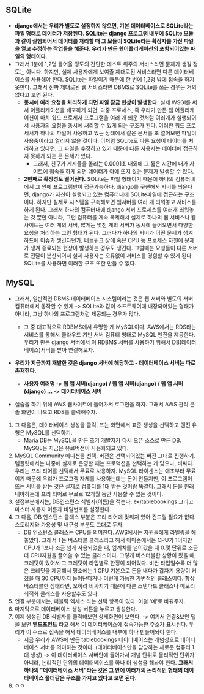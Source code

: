 ## SQLite
- **django에서는 우리가 별도로 설정하지 않으면, 기본 데이터베이스로 SQLite라는 파일 형태로 데이터가 저장된다. SQLite는 django 프로그램 내부에 SQLite 모듈과 같이 실행되어서 데이터를 처리할 때 그 모듈이 SQLite라는
  확장자를 가진 파일을 열고 수정하는 작업들을 해준다. 우리가 만든 웹어플리케이션의 포함되어있는 파일의 형태이다.**
- 그래서 1분에 1,2명 들어올 정도의 간단한 테스트 위주의 서비스라면 문제가 생길 정도는 아니다. 하지만, 실제 사용자에게 보여줄 제대로된 서비스라면 다른 데이터베이스를 사용해야 한다. SQLite는 파일이기 때문에 
  한 번에 1,2명 밖에 접속을 하지 못한다. 그래서 진짜 제대로된 웹 서비스라면 DBMS로 SQLite를 쓰는 경우는 거의 없다고 보면 된다. 
  - **동시에 여러 요청을 처리하게 되면 파일 잠금 현상이 발생한다.** 실제 WSGI를 써서 어플리케이션을 배포하게 되면, 다중 프로세스, 즉 우리가 만든 웹 어플리케이션이 마치 워드 프로세서 프로그램을 여러 개 띄운 것처럼 
    여러개가 실행되어서 사용자의 요청을 동시에 처리할 수 있게 되는 구조가 된다. 이러한 워드 프로세서가 하나의 파일이 사용하고 있는 상태에서 같은 문서를 또 열어보면 파일이 사용중이라고 열리지 않을 것이다. 이처럼 
    SQLite도 다른 요청이 데이터를 처리하고 있다면, 그 파일을 수정하고 있기 때문에 다른 사용자는 데이터에 접근하지 못하게 되는 큰 문제가 있다.
    - 그래서, 친구가 게시물을 올리는 0.0001초 내외에 그 짧은 시간에 내가 사이트에 접속을 하게 되면 데이터가 아예 뜨지 않는 문제가 발생할 수 있다. 
  - **2번째로 확장성도 떨어진다.** SQLite는 파일 형태이기 때문에 하나의 컴퓨터내에서 그 안에 프로그램만이 접근가능하다. django를 구현해서 서버를 띄운다면, django가 자신이 실행되고 있는 컴퓨터내에 SQLite파일에 
    접근하는 구조이다. 하지만 실제로 시스템을 구축해보면 웹서버를 여러 개 띄워놓고 서비스를 하게 된다. 그래서 하나의 컴퓨터내에 django 서버 프로세스를 여러개 띄워놓는 것 뿐만 아니라, 그런 컴퓨터를 계속 복제해서
    실제로 하나의 웹 서비스나 웹 사이트는 여러 개의 서버, 많게는 몇천 개의 서버가 동시에 들어오면서 다양한 요청을 처리하는 그런 형태가 된다. 그러다가 하나의 서버가 어떤 문제가 생겨 하드에 이슈가 생긴다던가,
    네트워크 장애 혹은 CPU 등 프로세스 자원에 문제가 생겨 종료되는 현상이 발생하는 경우도 생긴다. 그럴때는 요청들이 다른 서버로 전달이 분산되어서 실제 사용자는 오류없이 서비스를 경험할 수 있게 된다. SQLite를
    사용하면 이러한 구조 또한 만들 수 없다.
    
## MySQL
- 그래서, 일반적인 DBMS 데이터베이스 시스템이라는 것은 웹 서버와 별도의 서버 컴퓨터에서 동작할 수 있게 -> SQLite와 같이 소프트웨어에 내장되어있는 형태가 아니라, 그냥 하나의 프로그램처럼 제공되는 경우가 많다. 
  - 그 중 대표적으로 RDBMS에서 유명한 게 MySQL이다. AWS에서는 RDS라는 서비스를 통해서 클라우드 기반 서버 컴퓨터 형태로 MySQL 엔진을 제공한다. 우리가 만든 django 서버에서 이 RDBMS 서버를 사용하기 위해서 DB(데이터베이스)서버를 받아 연결해보자.

- **우리가 지금까지 개발한 것은 django 서버에 해당하고 - 데이터베이스 서버는 따로 존재한다.**
  - **사용자 여러명 -> 웹 앱 서버(django) / 웹 앱 서버(django) / 웹 앱 서버(django) ... -> 데이터베이스 서버**

- 실습을 하기 위해 AWS 웹사이트에 들어가서 로그인을 하자. 그래서 AWS 관리 콘솔 화면이 나오고 RDS를 클릭해주자.

1) 그 다음은, 데이터베이스 생성을 클릭. 뜨는 화면에서 표준 생성을 선택하고 엔진 유형은 MySQL를 선택하기.
   - Maria DB는 MySQL을 만든 초기 개발자가 다시 오픈 소스로 만든 DB. MySQL은 지금은 유료버전이 사용화되고 있다.
2) MySQL Community 에디션을 선택. 버전은 선택되어있는 버전 그대로 진행하기. 템플릿에서는 나중에 실제로 운영할 때는 프로덕션을 선택하는 게 맞으나, 비싸다. 우리는 프리 티어를 선택해서 무료로 사용하자. MySQL 라이센스는 애초부터 무료이기 때문에 우리가 프로그램 자체를 사용하는데는 돈이 안들지만, 이 프로그램이 뜨는 서버를 받는 것은 실제로 컴퓨터를 1대 받는 것이랑 똑같다. 그래서 돈을 원래 내야하는데 프리 티어로 무료로 12개월 동안 사용할 수 있는 것이다.
3) 설정부분에서는, DB인스턴스 식별자(이름)을 적는다. ex)tablebookings 그리고 마스터 사용자 이름과 비밀번호를 설정한다.
4) 그 다음, DB 인스턴스 클래스 부분은 프리 티어에 맞춰져 있어 건드릴 필요가 없다. 스토리지와 가용성 및 내구성 부분도 그대로 두자.        
   - DB 인스턴스 클래스는 CPU를 의미한다. AWS에서는 자원들에게 라벨링을 해놓았다. 그래서 T는 버스터블 클래스라고 해서 아마존에서는 CPU가 1이지만 CPU가 1보다 조금 넘게 사용되었을 때, 임계치를 넘어갔을 때 0.몇 단위로 조금 더 CPU자원을 끌어쓸 수 있는 클래스이다. 그렇게 버스터블한 상황이 됬을 때, 크레딧이 있어서 그 크레딧이 타입별로 한정이 되어있다. 비싼 타입일수록 더 많은 크레딧을 제공해서 평소에는 1 CPU 기본으로 돈을 내다가 갑자기 용량이 커졌을 때 30 CPU까지 늘어난다거나 이런게 가능한 가변적인 클래스이다. 항상 버스터블한 상태라면, 오히려 비싸지기 때문에 다른 스탠다드 클래스나 메모리 최적화 클래스를 사용할수도 있다. 
5) 연결 부분에서는, 퍼블릭 엑세스 라는 선택 항목이 있다. 이걸 '예'로 바꿔주자.
6) 마지막으로 데이터베이스 생성 버튼을 누르고 생성한다.
7) 이제 생성된 DB 식별자를 클릭해보면 상세화면이 보인다. -> 여기서 연결&보안 탭을 보면 **엔드포인트** 라고 해서 이 데이터베이스에 접속가능한 주소가 표시된다. 우리가 이 주소로 접속을 해서 데이터베이스를 내부에 하나 만들어놔야 한다.
   - 지금 우리가 AWS에 만든 tablebookings 데이터베이스는 개념상으로 데이터베이스 서버를 의미하는 것이다. (데이터베이스만을 담당하는 새로운 컴퓨터 1대 생성) -> 이 데이터베이스 서버안에 들어가서 개념 단위로 물리적인 단위가 아니라, 논리적인 단위의 데이터베이스를 하나 더 생성을 해놔야 한다. **그래서 하나의 "데이터베이스 서버"라는 것은 그 안에 여러개의 논리적인 형태의 데이터베이스 폴더같은 구조를 가지고 있다고 보면 된다.**  
8) ㅇㅇ
